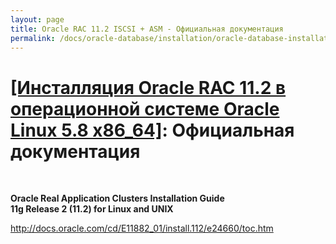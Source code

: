 ```yaml
---
layout: page
title: Oracle RAC 11.2 ISCSI + ASM - Официальная документация
permalink: /docs/oracle-database/installation/oracle-database-installation/distributed/rac/linux/5.8/oracle/11.2/docs/
---
```


# <a href="/docs/oracle-database/installation/oracle-database-installation/distributed/rac/linux/5.8/oracle/11.2/">[Инсталляция Oracle RAC 11.2 в операционной системе Oracle Linux 5.8 x86_64]</a>: Официальная документация

<br/>

<strong>Oracle Real Application Clusters Installation Guide<br/>
11g Release 2 (11.2) for Linux and UNIX<br/></strong>

http://docs.oracle.com/cd/E11882_01/install.112/e24660/toc.htm
